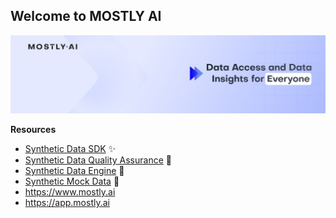 ## Welcome to MOSTLY AI

![banner](./mostlyai_banner.jpeg)

**Resources**
* [Synthetic Data SDK](https://github.com/mostly-ai/mostlyai) ✨
* [Synthetic Data Quality Assurance](https://github.com/mostly-ai/mostlyai-qa/) 🔎
* [Synthetic Data Engine](https://github.com/mostly-ai/mostlyai-engine/) 💎
* [Synthetic Mock Data](https://github.com/mostly-ai/mostlyai-mock) 🔮
* https://www.mostly.ai
* https://app.mostly.ai
